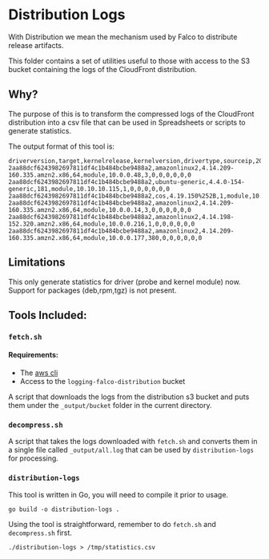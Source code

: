 # Distribution Logs

With Distribution we mean the mechanism used by Falco to distribute
release artifacts.

This folder contains a set of utilities useful to those with access
to the S3 bucket containing the logs of the CloudFront distribution.

## Why?

The purpose of this is to transform the compressed logs of the CloudFront
distribution into a csv file that can be used in Spreadsheets or scripts
to generate statistics.

The output format of this tool is:

```
driverversion,target,kernelrelease,kernelversion,drivertype,sourceip,200,2xx,3xx,404,4xx,5xx,unknown
2aa88dcf6243982697811df4c1b484bcbe9488a2,amazonlinux2,4.14.209-160.335.amzn2.x86,64,module,10.0.0.48,3,0,0,0,0,0,0
2aa88dcf6243982697811df4c1b484bcbe9488a2,ubuntu-generic,4.4.0-154-generic,181,module,10.10.10.115,1,0,0,0,0,0,0
2aa88dcf6243982697811df4c1b484bcbe9488a2,cos,4.19.150%252B,1,module,10.10.10.93,0,0,0,374,0,0,0
2aa88dcf6243982697811df4c1b484bcbe9488a2,amazonlinux2,4.14.209-160.335.amzn2.x86,64,module,10.0.0.14,3,0,0,0,0,0,0
2aa88dcf6243982697811df4c1b484bcbe9488a2,amazonlinux2,4.14.198-152.320.amzn2.x86,64,module,10.0.0.216,1,0,0,0,0,0,0
2aa88dcf6243982697811df4c1b484bcbe9488a2,amazonlinux2,4.14.209-160.335.amzn2.x86,64,module,10.0.0.177,380,0,0,0,0,0,0
```

## Limitations

This only generate statistics for driver (probe and kernel module) now.
Support for packages (deb,rpm,tgz) is not present.

## Tools Included:

### `fetch.sh`

#### Requirements:
- The [aws cli](https://docs.aws.amazon.com/cli/latest/userguide/install-cliv2.html)
- Access to the `logging-falco-distribution` bucket

A script that downloads the logs from the distribution s3 bucket and puts them under the `_output/bucket` folder in the current directory.

### `decompress.sh`

A script that takes the logs downloaded with `fetch.sh` and converts them in a single file called `_output/all.log` that can be used by `distribution-logs` for processing.

### `distribution-logs` 

This tool is written in Go, you will need to compile it prior to usage.


```
go build -o distribution-logs .
```

Using the tool is straightforward, remember to do `fetch.sh` and `decompress.sh`
first.


```
./distribution-logs > /tmp/statistics.csv
```

